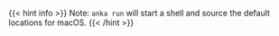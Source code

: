 ---
---
{{< hint info >}}
Note: `anka run` will start a shell and source the default locations for macOS.
{{< /hint >}}